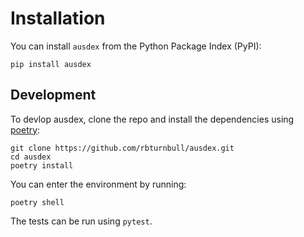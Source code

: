 # Installation

You can install `ausdex` from the Python Package Index (PyPI):

```
pip install ausdex
```

## Development

To devlop ausdex, clone the repo and install the dependencies using [poetry](https://python-poetry.org/):

```
git clone https://github.com/rbturnbull/ausdex.git
cd ausdex
poetry install
```

You can enter the environment by running:

```
poetry shell
```

The tests can be run using `pytest`.
